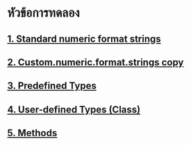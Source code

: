 # หัวข้อการทดลอง
## [1. Standard numeric format strings](Lab07-01.Standard.numeric.format.strings.md)
## [2. Custom.numeric.format.strings copy](Lab07-02.Custom.numeric.format.strings%20copy.md)
## [3. Predefined Types](Lab07-03.Predefined%20Types.md)
## [4. User-defined Types (Class)](Lab07-04.User-defined%20Types%20(Class).md)
## [5. Methods](Lab07-05.Methods.md)